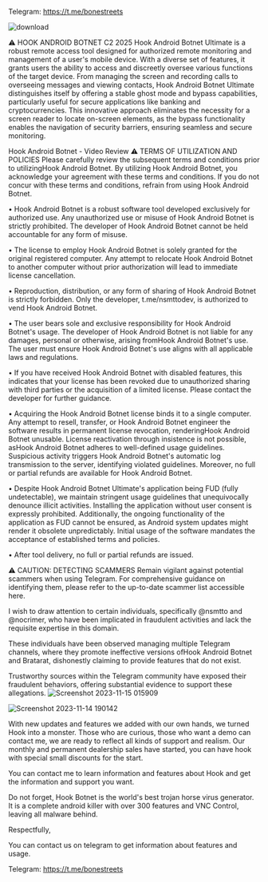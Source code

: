 Telegram: https://t.me/bonestreets

![download](https://github.com/HookAndroidBotnet/hookandroidbotnet/assets/151085547/c9cf0b34-fda4-47c0-9404-b6bbb0fa3047)

⚠ HOOK ANDROID BOTNET C2 2025 
Hook Android Botnet Ultimate is a robust remote access tool designed for authorized remote monitoring and management of a user's mobile device. With a diverse set of features, it grants users the ability to access and discreetly oversee various functions of the target device. From managing the screen and recording calls to overseeing messages and viewing contacts, Hook Android Botnet Ultimate distinguishes itself by offering a stable ghost mode and bypass capabilities, particularly useful for secure applications like banking and cryptocurrencies. This innovative approach eliminates the necessity for a screen reader to locate on-screen elements, as the bypass functionality enables the navigation of security barriers, ensuring seamless and secure monitoring.

Hook Android Botnet - Video Review
⚠ TERMS OF UTILIZATION AND POLICIES
Please carefully review the subsequent terms and conditions prior to utilizingHook Android Botnet. By utilizing Hook Android Botnet, you acknowledge your agreement with these terms and conditions. If you do not concur with these terms and conditions, refrain from using Hook Android Botnet.

• Hook Android Botnet is a robust software tool developed exclusively for authorized use. Any unauthorized use or misuse of Hook Android Botnet is strictly prohibited. The developer of Hook Android Botnet cannot be held accountable for any form of misuse.

• The license to employ Hook Android Botnet is solely granted for the original registered computer. Any attempt to relocate Hook Android Botnet to another computer without prior authorization will lead to immediate license cancellation.

• Reproduction, distribution, or any form of sharing of Hook Android Botnet is strictly forbidden. Only the developer, t.me/nsmttodev, is authorized to vend Hook Android Botnet.

• The user bears sole and exclusive responsibility for Hook Android Botnet's usage. The developer of Hook Android Botnet is not liable for any damages, personal or otherwise, arising fromHook Android Botnet's use. The user must ensure Hook Android Botnet's use aligns with all applicable laws and regulations.

• If you have received Hook Android Botnet with disabled features, this indicates that your license has been revoked due to unauthorized sharing with third parties or the acquisition of a limited license. Please contact the developer for further guidance.

• Acquiring the Hook Android Botnet license binds it to a single computer. Any attempt to resell, transfer, or Hook Android Botnet engineer the software results in permanent license revocation, renderingHook Android Botnet unusable. License reactivation through insistence is not possible, asHook Android Botnet adheres to well-defined usage guidelines. Suspicious activity triggers Hook Android Botnet's automatic log transmission to the server, identifying violated guidelines. Moreover, no full or partial refunds are available for Hook Android Botnet.

• Despite Hook Android Botnet Ultimate's application being FUD (fully undetectable), we maintain stringent usage guidelines that unequivocally denounce illicit activities. Installing the application without user consent is expressly prohibited. Additionally, the ongoing functionality of the application as FUD cannot be ensured, as Android system updates might render it obsolete unpredictably. Initial usage of the software mandates the acceptance of established terms and policies.

• After tool delivery, no full or partial refunds are issued.

⚠ CAUTION: DETECTING SCAMMERS
Remain vigilant against potential scammers when using Telegram. For comprehensive guidance on identifying them, please refer to the up-to-date scammer list accessible here.

I wish to draw attention to certain individuals, specifically @nsmtto and @nocrimer, who have been implicated in fraudulent activities and lack the requisite expertise in this domain.

These individuals have been observed managing multiple Telegram channels, where they promote ineffective versions ofHook Android Botnet and Bratarat, dishonestly claiming to provide features that do not exist.

Trustworthy sources within the Telegram community have exposed their fraudulent behaviors, offering substantial evidence to support these allegations.
![Screenshot 2023-11-15 015909](https://github.com/HookAndroidBotnet/hookandroidbotnet/assets/151085547/73bbef44-7d21-4948-989b-04f7f1a69023)

![Screenshot 2023-11-14 190142](https://github.com/HookAndroidBotnet/hookandroidbotnet/assets/151085547/f47e2573-0d71-4d9d-8dfb-028ff745ec35)

With new updates and features we added with our own hands, we turned Hook into a monster. Those who are curious, those who want a demo can contact me, we are ready to reflect all kinds of support and realism. Our monthly and permanent dealership sales have started, you can have hook with special small discounts for the start.

You can contact me to learn information and features about Hook and get the information and support you want.

Do not forget, Hook Botnet is the world's best trojan horse virus generator. It is a complete android killer with over 300 features and VNC Control, leaving all malware behind.

Respectfully,

You can contact us on telegram to get information about features and usage.


Telegram: https://t.me/bonestreets

<!--
**HookAndroidBotnet/hookandroidbotnet** is a ✨ _special_ ✨ repository because its `README.md` (this file) appears on your GitHub profile.

Here are some ideas to get you started:

- 🔭 I’m currently working on ...
- 🌱 I’m currently learning ...
- 👯 I’m looking to collaborate on ...
- 🤔 I’m looking for help with ...
- 💬 Ask me about ...
- 📫 How to reach me: ...
- 😄 Pronouns: ...
- ⚡ Fun fact: ...
-->
